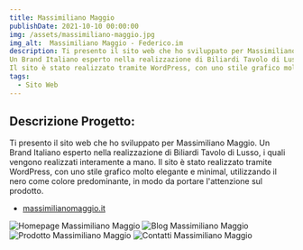 ```yaml
---
title: Massimiliano Maggio
publishDate: 2021-10-10 00:00:00
img: /assets/massimiliano-maggio.jpg
img_alt:  Massimiliano Maggio - Federico.im
description: Ti presento il sito web che ho sviluppato per Massimiliano Maggio.
Un Brand Italiano esperto nella realizzazione di Biliardi Tavolo di Lusso, i quali vengono realizzati interamente a mano.
Il sito è stato realizzato tramite WordPress, con uno stile grafico molto elegante e minimal, utilizzando il nero come colore predominante, in modo da portare l'attenzione sul prodotto.
tags:
  - Sito Web
---
```

## Descrizione Progetto:



Ti presento il sito web che ho sviluppato per Massimiliano Maggio. Un Brand Italiano esperto nella realizzazione di Biliardi Tavolo di Lusso, i quali vengono realizzati interamente a mano. Il sito è stato realizzato tramite WordPress, con uno stile grafico molto elegante e minimal, utilizzando il nero come colore predominante, in modo da portare l'attenzione sul prodotto.

- <a href="https://massimilianomaggio.it/">massimilianomaggio.it</a>

<img
					src="/assets/massimiliano-maggio-2.jpg"
					alt="Homepage Massimiliano Maggio"
				/>
<img
					src="/assets/massimiliano-maggio-3.jpg"
					alt="Blog Massimiliano Maggio"
				/>
<img
					src="/assets/massimiliano-maggio-4.jpg"
					alt="Prodotto Massimiliano Maggio"
				/>
<img
					src="/assets/massimiliano-maggio-5.jpg"
					alt="Contatti Massimiliano Maggio"
				/>
